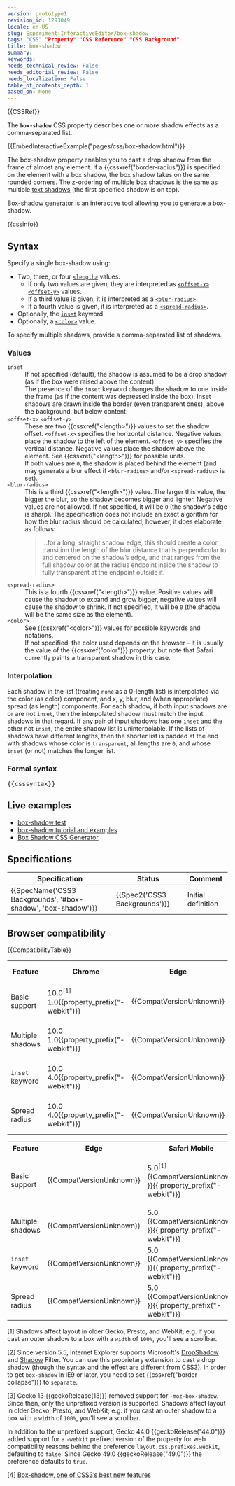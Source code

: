 ```yaml
---
version: prototype1
revision_id: 1293049
locale: en-US
slug: Experiment:InteractiveEditor/box-shadow
tags: "CSS" "Property" "CSS Reference" "CSS Background"
title: box-shadow
summary: 
keywords: 
needs_technical_review: False
needs_editorial_review: False
needs_localization: False
table_of_contents_depth: 1
based_on: None
---
```

<div>{{CSSRef}}</div>

<p>The <strong><code>box-shadow</code></strong> CSS property describes one or more shadow effects as a comma-separated list.</p>

<div>{{EmbedInteractiveExample("pages/css/box-shadow.html")}}</div>

<p>The box-shadow property enables you to cast a drop shadow from the frame of almost any element. If a {{cssxref("border-radius")}} is specified on the element with a box shadow, the box shadow takes on the same rounded corners. The z-ordering of multiple box shadows is the same as multiple <a href="/en-US/CSS/text-shadow">text shadows</a> (the first specified shadow is on top).</p>

<p><a href="/en-US/docs/Web/CSS/CSS_Box_Model/Box-shadow_generator">Box-shadow generator</a> is an interactive tool allowing you to generate a box-shadow.</p>

<p>{{cssinfo}}</p>

<h2 id="Syntax">Syntax</h2>

<p>Specify a single box-shadow using:</p>

<ul>
 <li>Two, three, or four <code><a href="/en-US/docs/Web/CSS/length">&lt;length&gt;</a></code> values.

  <ul>
   <li>If only two values are given, they are interpreted as <code><a href="#&lt;offset-x&gt; &lt;offset-y&gt;">&lt;offset-x&gt;&lt;offset-y&gt;</a></code> values.</li>
   <li>If a third value is given, it is interpreted as a <code><a href="#&lt;blur-radius&gt;">&lt;blur-radius&gt;</a></code>.</li>
   <li>If a fourth value is given, it is interpreted as a <code><a href="#&lt;spread-radius&gt;">&lt;spread-radius&gt;</a></code>.</li>
  </ul>
 </li>
 <li>Optionally, the <code><a href="#inset">inset</a></code> keyword.</li>
 <li>Optionally, a <code><a href="#&lt;color&gt;">&lt;color&gt;</a></code> value.</li>
</ul>

<p>To specify multiple shadows, provide a comma-separated list of shadows.</p>

<h3 id="Values">Values</h3>

<dl>
 <dt><a id="inset" name="inset"><code>inset</code></a></dt>
 <dd>If not specified (default), the shadow is assumed to be a drop shadow (as if the box were raised above the content).<br />
 The presence of the <code>inset</code> keyword changes the shadow to one inside the frame (as if the content was depressed inside the box). Inset shadows are drawn inside the border (even transparent ones), above the background, but below content.</dd>
 <dt><a id="&lt;offset-x&gt; &lt;offset-y&gt;" name="&lt;offset-x&gt; &lt;offset-y&gt;"><code>&lt;offset-x&gt;</code> <code>&lt;offset-y&gt;</code></a></dt>
 <dd>These are two {{cssxref("&lt;length&gt;")}} values to set the shadow offset. <code>&lt;offset-x&gt;</code> specifies the horizontal distance. Negative values place the shadow to the left of the element. <code>&lt;offset-y&gt;</code> specifies the vertical distance. Negative values place the shadow above the element. See {{cssxref("&lt;length&gt;")}} for possible units.<br />
 If both values are <code>0</code>, the shadow is placed behind the element (and may generate a blur effect if <code>&lt;blur-radius&gt;</code> and/or <code>&lt;spread-radius&gt;</code> is set).</dd>
 <dt><a id="&lt;blur-radius&gt;" name="&lt;blur-radius&gt;"><code>&lt;blur-radius&gt;</code></a></dt>
 <dd>This is a third {{cssxref("&lt;length&gt;")}} value. The larger this value, the bigger the blur, so the shadow becomes bigger and lighter. Negative values are not allowed. If not specified, it will be <code>0</code> (the shadow's edge is sharp). The specification does not include an exact algorithm for how the blur radius should be calculated, however, it does elaborate as follows:</dd>
 <dd>
 <blockquote>…for a long, straight shadow edge, this should create a color transition the length of the blur distance that is perpendicular to and centered on the shadow’s edge, and that ranges from the full shadow color at the radius endpoint inside the shadow to fully transparent at the endpoint outside it.</blockquote>
 </dd>
 <dt><a id="&lt;spread-radius&gt;" name="&lt;spread-radius&gt;"><code>&lt;spread-radius&gt;</code></a></dt>
 <dd>This is a fourth {{cssxref("&lt;length&gt;")}} value. Positive values will cause the shadow to expand and grow bigger, negative values will cause the shadow to shrink. If not specified, it will be <code>0</code> (the shadow will be the same size as the element).</dd>
 <dt><a id="&lt;color&gt;" name="&lt;color&gt;"><code>&lt;color&gt;</code></a></dt>
 <dd>See {{cssxref("&lt;color&gt;")}} values for possible keywords and notations.<br />
 If not specified, the color used depends on the browser - it is usually the value of the {{cssxref("color")}} property, but note that Safari currently paints a transparent shadow in this case.</dd>
</dl>

<h3 id="Interpolation">Interpolation</h3>

<p>Each shadow in the list (treating <code>none</code> as a 0-length list) is interpolated via the color (as color) component, and x, y, blur, and (when appropriate) spread (as length) components. For each shadow, if both input shadows are or are not <code>inset</code>, then the interpolated shadow must match the input shadows in that regard. If any pair of input shadows has one <code>inset</code> and the other not <code>inset</code>, the entire shadow list is uninterpolable. If the lists of shadows have different lengths, then the shorter list is padded at the end with shadows whose color is <code>transparent</code>, all lengths are <code>0</code>, and whose <code>inset</code> (or not) matches the longer list.</p>

<h3 id="Formal_syntax">Formal syntax</h3>

<pre class="syntaxbox">
{{csssyntax}}</pre>

<h2 id="Live_examples">Live examples</h2>

<ul>
 <li><a href="http://www.elektronotdienst-nuernberg.de/bugs/box-shadow_inset.html">box-shadow test</a></li>
 <li><a href="http://markusstange.wordpress.com/2009/02/15/fun-with-box-shadows/">box-shadow tutorial and examples</a></li>
 <li><a href="https://cssgenerator.org/box-shadow-css-generator.html">Box Shadow CSS Generator</a></li>
</ul>

<h2 class="cleared" id="Specifications">Specifications</h2>

<table class="standard-table">
 <thead>
  <tr>
   <th scope="col">Specification</th>
   <th scope="col">Status</th>
   <th scope="col">Comment</th>
  </tr>
 </thead>
 <tbody>
  <tr>
   <td>{{SpecName('CSS3 Backgrounds', '#box-shadow', 'box-shadow')}}</td>
   <td>{{Spec2('CSS3 Backgrounds')}}</td>
   <td>Initial definition</td>
  </tr>
 </tbody>
</table>

<h2 id="Browser_compatibility">Browser compatibility</h2>

<p>{{CompatibilityTable}}</p>

<div id="compat-desktop">
<table class="compat-table">
 <tbody>
  <tr>
   <th>Feature</th>
   <th>Chrome</th>
   <th>Edge</th>
   <th>Firefox (Gecko)</th>
   <th>Internet Explorer</th>
   <th>Opera</th>
   <th>Safari</th>
  </tr>
  <tr>
   <td>Basic support</td>
   <td>10.0<sup>[1]</sup><br />
    1.0{{property_prefix("-webkit")}}</td>
   <td>{{CompatVersionUnknown}}</td>
   <td>{{CompatGeckoDesktop("2.0")}}<sup>[3]</sup><br />
    {{CompatGeckoDesktop("1.9.1")}}{{property_prefix("-moz")}}</td>
   <td>9.0<sup>[2]</sup></td>
   <td>10.5<sup>[1]</sup></td>
   <td>5.1<sup>[1]</sup><br />
    3.0 {{property_prefix("-webkit")}}</td>
  </tr>
  <tr>
   <td>Multiple shadows</td>
   <td>10.0<br />
    1.0{{property_prefix("-webkit")}}</td>
   <td>{{CompatVersionUnknown}}</td>
   <td>{{CompatGeckoDesktop("2.0")}}<br />
    {{CompatGeckoDesktop("1.9.1")}}{{property_prefix("-moz")}}</td>
   <td>9.0</td>
   <td>10.5</td>
   <td>5.1<br />
    3.0 {{property_prefix("-webkit")}}</td>
  </tr>
  <tr>
   <td><code>inset</code> keyword</td>
   <td>10.0<br />
    4.0{{property_prefix("-webkit")}}</td>
   <td>{{CompatVersionUnknown}}</td>
   <td>{{CompatGeckoDesktop("2.0")}}<br />
    {{CompatGeckoDesktop("1.9.1")}}{{property_prefix("-moz")}}</td>
   <td>9.0</td>
   <td>10.5</td>
   <td>5.1<br />
    5.0 {{property_prefix("-webkit")}}</td>
  </tr>
  <tr>
   <td>Spread radius</td>
   <td>10.0<br />
    4.0{{property_prefix("-webkit")}}</td>
   <td>{{CompatVersionUnknown}}</td>
   <td>{{CompatGeckoDesktop("2.0")}}<br />
    {{CompatGeckoDesktop("1.9.1")}}{{property_prefix("-moz")}}</td>
   <td>9.0</td>
   <td>10.5</td>
   <td>5.1<br />
    5.0 {{property_prefix("-webkit")}}</td>
  </tr>
 </tbody>
</table>
</div>

<div id="compat-mobile">
<table class="compat-table">
 <tbody>
  <tr>
   <th>Feature</th>
   <th>Edge</th>
   <th>Safari Mobile</th>
   <th>Opera Mini</th>
   <th>Opera Mobile</th>
   <th>Android</th>
  </tr>
  <tr>
   <td>Basic support</td>
   <td>{{CompatVersionUnknown}}</td>
   <td>
    <p>5.0<sup>[1]</sup><br />
     {{CompatVersionUnknown }}{{ property_prefix("-webkit")}}</p>
   </td>
   <td>{{CompatUnknown}}</td>
   <td>{{CompatVersionUnknown }}<sup>[1]</sup></td>
   <td>{{CompatVersionUnknown }}{{property_prefix("-webkit")}}<sup>[1]</sup></td>
  </tr>
  <tr>
   <td>Multiple shadows</td>
   <td>{{CompatVersionUnknown}}</td>
   <td>5.0<br />
    {{CompatVersionUnknown }}{{ property_prefix("-webkit")}}</td>
   <td>{{CompatUnknown}}</td>
   <td>{{CompatUnknown}}</td>
   <td>{{CompatUnknown}}</td>
  </tr>
  <tr>
   <td><code>inset</code> keyword</td>
   <td>{{CompatVersionUnknown}}</td>
   <td>5.0<br />
    {{CompatVersionUnknown }}{{ property_prefix("-webkit")}}</td>
   <td>{{CompatUnknown}}</td>
   <td>{{CompatUnknown}}</td>
   <td>{{CompatUnknown}}</td>
  </tr>
  <tr>
   <td>Spread radius</td>
   <td>{{CompatVersionUnknown}}</td>
   <td>5.0<br />
    {{CompatVersionUnknown }}{{ property_prefix("-webkit")}}</td>
   <td>{{CompatUnknown}}</td>
   <td>{{CompatUnknown}}</td>
   <td>{{CompatUnknown}}</td>
  </tr>
 </tbody>
</table>
</div>

<p>[1] Shadows affect layout in older Gecko, Presto, and WebKit; e.g. if you cast an outer shadow to a box with a <code>width</code> of <code>100%</code>, you'll see a scrollbar.</p>

<p>[2] Since version 5.5, Internet Explorer supports Microsoft's <a href="http://msdn.microsoft.com/en-us/library/ms532985%28VS.85,loband%29.aspx">DropShadow</a> and <a href="http://msdn.microsoft.com/en-us/library/ms533086%28VS.85,loband%29.aspx">Shadow</a> Filter. You can use this proprietary extension to cast a drop shadow (though the syntax and the effect are different from CSS3).&nbsp;In order to get <code>box-shadow</code> in IE9 or later, you need to set {{cssxref("border-collapse")}} to <code>separate</code>.</p>

<p>[3] Gecko 13 {{geckoRelease(13)}} removed support for <code>-moz-box-shadow</code>. Since then, only the unprefixed version is supported.&nbsp;Shadows affect layout in older Gecko, Presto, and WebKit; e.g. if you cast an outer shadow to a box with a <code>width</code> of <code>100%</code>, you'll see a scrollbar.</p>

<p>In addition to the unprefixed support, Gecko 44.0 {{geckoRelease("44.0")}} added support for a <code>-webkit</code> prefixed version of the property for web compatibility reasons behind the preference <code>layout.css.prefixes.webkit</code>, defaulting to <code>false</code>. Since Gecko 49.0 {{geckoRelease("49.0")}} the preference defaults to <code>true</code>.</p>

<p>[4] <a href="http://www.css3.info/preview/box-shadow/">Box-shadow, one of CSS3’s best new features</a></p>


